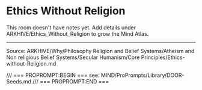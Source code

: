 # Ethics Without Religion

This room doesn't have notes yet. Add details under ARKHIVE/Ethics_Without_Religion to grow the Mind Atlas.

---
Source: ARKHIVE/Why/Philosophy Religion and Belief Systems/Atheism and Non religious Belief Systems/Secular Humanism/Core Principles/Ethics-without-Religion.md

/// === PROPROMPT:BEGIN ===
see: MIND/ProPrompts/Library/DOOR-Seeds.md
/// === PROPROMPT:END ===
